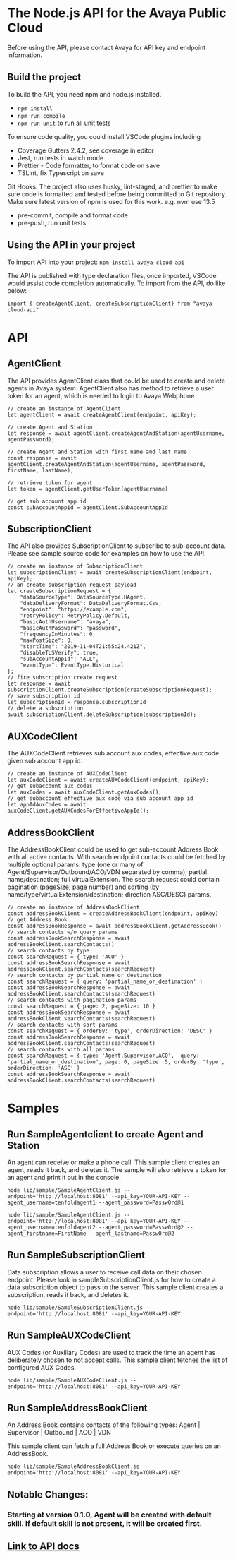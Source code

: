 # The Node.js API for the Avaya Public Cloud

Before using the API, please contact Avaya for API key and endpoint information.

## Build the project

To build the API, you need npm and node.js installed.

- `npm install`
- `npm run compile`
- `npm run unit` to run all unit tests

To ensure code quality, you could install VSCode plugins including

- Coverage Gutters 2.4.2, see coverage in editor
- Jest, run tests in watch mode
- Prettier - Code formatter, to format code on save
- TSLint, fix Typescript on save

Git Hooks: The project also uses husky, lint-staged, and prettier to make sure code is formatted and tested before being committed to Git repository. Make sure latest version of npm is used for this work. e.g. nvm use 13.5

- pre-commit, compile and format code
- pre-push, run unit tests

## Using the API in your project

To import API into your project:
`npm install avaya-cloud-api`

The API is published with type declaration files, once imported, VSCode would assist code completion automatically. To import from the API, do like below:

    import { createAgentClient, createSubscriptionClient} from "avaya-cloud-api"

# API

## AgentClient

The API provides AgentClient class that could be used to create and delete agents in Avaya system. AgentClient also has method to retrieve a user token for an agent, which is needed to login to Avaya Webphone

    // create an instance of AgentClient
    let agentClient = await createAgentClient(endpoint, apiKey);

    // create Agent and Station
    let response = await agentClient.createAgentAndStation(agentUsername, agentPassword);

    // create Agent and Station with first name and last name
    const response = await agentClient.createAgentAndStation(agentUsername, agentPassword, firstName, lastName);

    // retrieve token for agent
    let token = agentClient.getUserToken(agentUsername)

    // get sub account app id
    const subAccountAppId = agentClient.SubAccountAppId

## SubscriptionClient

The API also provides SubscriptionClient to subscribe to sub-account data. Please see sample source code for examples on how to use the API.

    // create an instance of SubscriptionClient
    let subscriptionClient = await createSubscriptionClient(endpoint, apiKey);
    // an create subscription request payload
    let createSubscriptionRequest = {
        "dataSourceType": DataSourceType.HAgent,
        "dataDeliveryFormat": DataDeliveryFormat.Csv,
        "endpoint": "https://example.com",
        "retryPolicy": RetryPolicy.Default,
        "basicAuthUsername": "avaya",
        "basicAuthPassword": "password",
        "frequencyInMinutes": 0,
        "maxPostSize": 0,
        "startTime": "2019-11-04T21:55:24.421Z",
        "disableTLSVerify": true,
        "subAccountAppId": "ALL",
        "eventType": EventType.Historical
    };
    // fire subscription create request
    let response = await subscriptionClient.createSubscription(createSubscriptionRequest);
    // save subscription id
    let subscriptionId = response.subscriptionId
    // delete a subscription
    await subscriptionClient.deleteSubscription(subscriptionId);

## AUXCodeClient

The AUXCodeClient retrieves sub account aux codes, effective aux code given sub account app id.

    // create an instance of AUXCodeClient
    let auxCodeClient = await createAUXCodeClient(endpoint, apiKey);
    // get subaccount aux codes
    let auxCodes = await auxCodeClient.getAuxCodes();
    // get subaccount effective aux code via sub account app id
    let appIdAuxCodes = await auxCodeClient.getAUXCodesForEffectiveAppId();

## AddressBookClient

The AddressBookClient could be used to get sub-account Address Book with all active contacts.
With search endpoint contacts could be fetched by multiple optional params: type (one or many of Agent/Supervisor/Outbound/ACO/VDN separated by comma); partial name/destination; full virtualExtension.
The search request could contain pagination (pageSize; page number) and sorting (by name/type/virtualExtension/destination; direction ASC/DESC) params.

    // create an instance of AddressBookClient
    const addressBookClient = createAddressBookClient(endpoint, apiKey)
    // get Address Book
    const addressBookResponse = await addressBookClient.getAddressBook()
    // search contacts w/o query params
    const addressBookSearchResponse = await addressBookClient.searchContacts()
    // search contacts by type
    const searchRequest = { type: 'ACO' }
    const addressBookSearchResponse = await addressBookClient.searchContacts(searchRequest)
    // search contacts by partial name or destination
    const searchRequest = { query: 'partial_name_or_destination' }
    const addressBookSearchResponse = await addressBookClient.searchContacts(searchRequest)
    // search contacts with pagination params
    const searchRequest = { page: 2, pageSize: 10 }
    const addressBookSearchResponse = await addressBookClient.searchContacts(searchRequest)
    // search contacts with sort params
    const searchRequest = { orderBy: 'type', orderDirection: 'DESC' }
    const addressBookSearchResponse = await addressBookClient.searchContacts(searchRequest)
    // search contacts with all params
    const searchRequest = { type: 'Agent,Supervisor,ACO',  query: 'partial_name_or_destination', page: 0, pageSize: 5, orderBy: 'type', orderDirection: 'ASC' }
    const addressBookSearchResponse = await addressBookClient.searchContacts(searchRequest)

# Samples

## Run SampleAgentclient to create Agent and Station

An agent can receive or make a phone call.
This sample client creates an agent, reads it back, and deletes it.
The sample will also retrieve a token for an agent and print it out in the console.

`node lib/sample/SampleAgentClient.js --endpoint='http://localhost:8081' --api_key=YOUR-API-KEY --agent_username=tenfoldagent1 --agent_password=Passw0rd@1`

`node lib/sample/SampleAgentClient.js --endpoint='http://localhost:8081' --api_key=YOUR-API-KEY --agent_username=tenfoldagent2 --agent_password=Passw0rd@2 --agent_firstname=FirstName --agent_lastname=Passw0rd@2`

## Run SampleSubscriptionClient

Data subscription allows a user to receive call data on their chosen endpoint.
Please look in sampleSubscriptionClient.js for how to create
a data subscription object to pass to the server.
This sample client creates a subscription, reads it back, and deletes it.

`node lib/sample/SampleSubscriptionClient.js --endpoint='http://localhost:8081' --api_key=YOUR-API-KEY`

## Run SampleAUXCodeClient

AUX Codes (or Auxiliary Codes) are used to track the time an agent has deliberately chosen to not accept calls. This sample client fetches the list of configured AUX Codes.

`node lib/sample/SampleAUXCodeClient.js --endpoint='http://localhost:8081' --api_key=YOUR-API-KEY`

## Run SampleAddressBookClient

An Address Book contains contacts of the following types:
Agent | Supervisor | Outbound | ACO | VDN

This sample client can fetch a full Address Book or execute queries on an AddressBook.

`node lib/sample/SampleAddressBookClient.js --endpoint='http://localhost:8081' --api_key=YOUR-API-KEY`

## Notable Changes:

### Starting at version 0.1.0, Agent will be created with default skill. If default skill is not present, it will be created first.

## [Link to API docs](http://htmlpreview.github.io/?https://github.com/spokencloud/avaya-cloud-api/blob/develop/NodeJS/docs/index.html)
